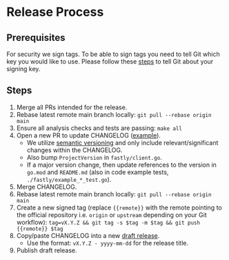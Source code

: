 # Release Process

## Prerequisites

For security we sign tags. To be able to sign tags you need to tell Git which key you would like to use. Please follow these
[steps](https://docs.github.com/en/authentication/managing-commit-signature-verification/telling-git-about-your-signing-key) to
tell Git about your signing key.

## Steps

1. Merge all PRs intended for the release.
2. Rebase latest remote main branch locally: `git pull --rebase origin main`
3. Ensure all analysis checks and tests are passing: `make all`
4. Open a new PR to update CHANGELOG ([example](https://github.com/fastly/go-fastly/pull/272)).
   - We utilize [semantic versioning](https://semver.org/) and only include relevant/significant changes within the CHANGELOG.
   - Also bump `ProjectVersion` in `fastly/client.go`.
   - If a major version change, then update references to the version in `go.mod` and `README.md` (also in code example tests, `./fastly/example_*_test.go`).
5. Merge CHANGELOG.
6. Rebase latest remote main branch locally: `git pull --rebase origin main`
7. Create a new signed tag (replace `{{remote}}` with the remote pointing to the official repository i.e. `origin` or `upstream` depending on your Git workflow): `tag=vX.Y.Z && git tag -s $tag -m $tag && git push {{remote}} $tag`
8. Copy/paste CHANGELOG into a new [draft release](https://github.com/fastly/go-fastly/releases).
   - Use the format: `vX.Y.Z - yyyy-mm-dd` for the release title.
9. Publish draft release.
